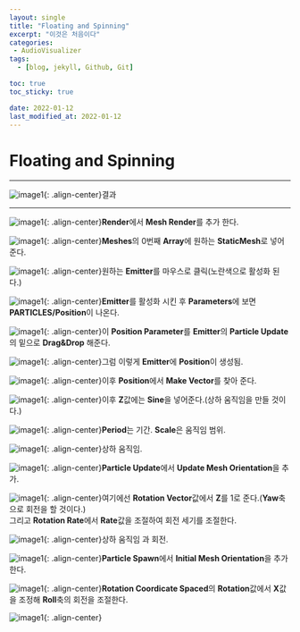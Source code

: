```yaml
---
layout: single
title: "Floating and Spinning"
excerpt: "이것은 처음이다"
categories:
 - AudioVisualizer
tags:
  - [blog, jekyll, Github, Git]

toc: true
toc_sticky: true

date: 2022-01-12
last_modified_at: 2022-01-12
---
```



Floating and Spinning
===  



---
![image1](/Images/20220112_16.gif){: .align-center}결과  

---


![image1](/Images/20220112_1.png){: .align-center}**Render**에서 **Mesh Render**를 추가 한다.

![image1](/Images/20220112_2.png){: .align-center}**Meshes**의 0번째 **Array**에 원하는 **StaticMesh**로 넣어준다.  

![image1](/Images/20220112_3.png){: .align-center}원하는 **Emitter**를 마우스로 클릭(노란색으로 활성화 된다.)  

![image1](/Images/20220112_4.png){: .align-center}**Emitter**를 활성화 시킨 후 **Parameters**에 보면 **PARTICLES/Position**이 나온다.  

![image1](/Images/20220112_5.png){: .align-center}이 **Position Parameter**를 **Emitter**의 **Particle Update**의 밑으로 **Drag&Drop** 해준다.  

![image1](/Images/20220112_6.png){: .align-center}그럼 이렇게 **Emitter**에 **Position**이 생성됨.  

![image1](/Images/20220112_7.png){: .align-center}이후  **Position**에서 **Make Vector**를 찾아 준다.  

![image1](/Images/20220112_8.png){: .align-center}이후 **Z**값에는 **Sine**을 넣어준다.(상하 움직임을 만들 것이다.)  

![image1](/Images/20220112_9.png){: .align-center}**Period**는 기간. **Scale**은 움직임 범위.  

![image1](/Images/20220112_10.gif){: .align-center}상하 움직임. 

![image1](/Images/20220112_11.png){: .align-center}**Particle Update**에서 **Update Mesh Orientation**을 추가.  

![image1](/Images/20220112_12.png){: .align-center}여기에선 **Rotation Vector**값에서 **Z**를 1로 준다.(**Yaw**축으로 회전을 할 것이다.)  
그리고 **Rotation Rate**에서 **Rate**값을 조절하여 회전 세기를 조절한다.  

![image1](/Images/20220112_13.gif){: .align-center}상하 움직임 과 회전.  

![image1](/Images/20220112_14.png){: .align-center}**Particle Spawn**에서 **Initial Mesh Orientation**을 추가한다.  

![image1](/Images/20220112_15.png){: .align-center}**Rotation Coordicate Spaced**의 **Rotation**값에서 **X**값을 조정해 **Roll**축의 회전을 조절한다.  

![image1](/Images/20220112_16.gif){: .align-center}